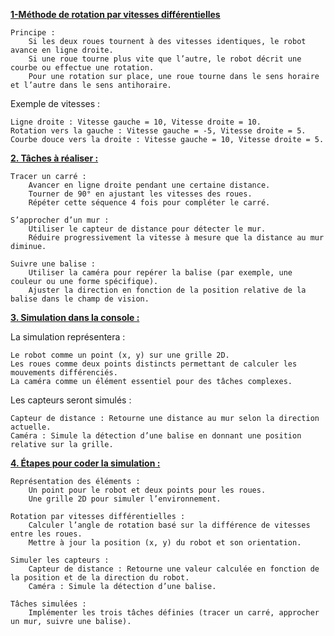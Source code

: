 <u>**1-Méthode de rotation par vitesses différentielles**</u>


    Principe :
        Si les deux roues tournent à des vitesses identiques, le robot avance en ligne droite.
        Si une roue tourne plus vite que l’autre, le robot décrit une courbe ou effectue une rotation.
        Pour une rotation sur place, une roue tourne dans le sens horaire et l’autre dans le sens antihoraire.

Exemple de vitesses :

    Ligne droite : Vitesse gauche = 10, Vitesse droite = 10.
    Rotation vers la gauche : Vitesse gauche = -5, Vitesse droite = 5.
    Courbe douce vers la droite : Vitesse gauche = 10, Vitesse droite = 5.

<u>**2. Tâches à réaliser :**</u>

    Tracer un carré :
        Avancer en ligne droite pendant une certaine distance.
        Tourner de 90° en ajustant les vitesses des roues.
        Répéter cette séquence 4 fois pour compléter le carré.

    S’approcher d’un mur :
        Utiliser le capteur de distance pour détecter le mur.
        Réduire progressivement la vitesse à mesure que la distance au mur diminue.

    Suivre une balise :
        Utiliser la caméra pour repérer la balise (par exemple, une couleur ou une forme spécifique).
        Ajuster la direction en fonction de la position relative de la balise dans le champ de vision.

<u>**3. Simulation dans la console :**</u>

La simulation représentera :

    Le robot comme un point (x, y) sur une grille 2D.
    Les roues comme deux points distincts permettant de calculer les mouvements différenciés.
    La caméra comme un élément essentiel pour des tâches complexes.

Les capteurs seront simulés :

    Capteur de distance : Retourne une distance au mur selon la direction actuelle.
    Caméra : Simule la détection d’une balise en donnant une position relative sur la grille.

<u>**4. Étapes pour coder la simulation :**</u>

    Représentation des éléments :
        Un point pour le robot et deux points pour les roues.
        Une grille 2D pour simuler l’environnement.

    Rotation par vitesses différentielles :
        Calculer l’angle de rotation basé sur la différence de vitesses entre les roues.
        Mettre à jour la position (x, y) du robot et son orientation.

    Simuler les capteurs :
        Capteur de distance : Retourne une valeur calculée en fonction de la position et de la direction du robot.
        Caméra : Simule la détection d’une balise.

    Tâches simulées :
        Implémenter les trois tâches définies (tracer un carré, approcher un mur, suivre une balise).
